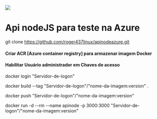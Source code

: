 ![](https://awik.io/wp-content/uploads/2020/06/node-express-web-server.png)

# Api nodeJS para teste na Azure

git clone https://github.com/roger437linux/apinodeazure.git

#### Criar ACR [Azure container registry] para armazenar imagem Docker

#### Habilitar Usuário administrador em Chaves de acesso

docker login "Servidor-de-logon"

docker build --tag "Servidor-de-logon"/"nome-da-imagem:version" .

docker push "Servidor-de-logon"/"nome-da-imagem:version"

docker run -d --rm --name apinode -p 3000:3000 "Servidor-de-logon"/"nome-da-imagem:version"
